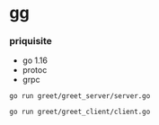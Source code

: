 # gg
### priquisite
- go 1.16
- protoc
- grpc

```
go run greet/greet_server/server.go
```
```
go run greet/greet_client/client.go
```
